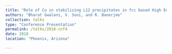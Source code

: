 ```yaml
---
title: "Role of Cu in stabilizing L12 precipitates in fcc based High Entropy alloys"
authors: "Bharat Gwalani, V. Soni, and R. Banerjee"
collection: talks
type: "Conference Presentation"
permalink: /talks/2018-cnf4
date: 2018
location: "Phoenix, Arizona"

---
```



